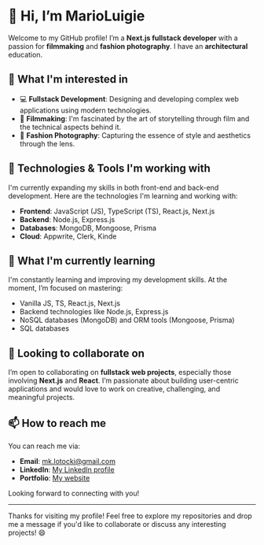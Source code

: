 # 👋 Hi, I’m MarioLuigie

Welcome to my GitHub profile! I’m a **Next.js fullstack developer** with a passion for **filmmaking** and **fashion photography**. I have an **architectural** education.

## 👀 What I'm interested in

- 💻 **Fullstack Development**: Designing and developing complex web applications using modern technologies.
- 🎥 **Filmmaking**: I'm fascinated by the art of storytelling through film and the technical aspects behind it.
- 📸 **Fashion Photography**: Capturing the essence of style and aesthetics through the lens.

## 🚀 Technologies & Tools I'm working with

I'm currently expanding my skills in both front-end and back-end development. Here are the technologies I'm learning and working with:

- **Frontend**: JavaScript (JS), TypeScript (TS), React.js, Next.js
- **Backend**: Node.js, Express.js
- **Databases**: MongoDB, Mongoose, Prisma
- **Cloud**: Appwrite, Clerk, Kinde

## 🌱 What I'm currently learning

I'm constantly learning and improving my development skills. At the moment, I’m focused on mastering:

- Vanilla JS, TS, React.js, Next.js
- Backend technologies like Node.js, Express.js
- NoSQL databases (MongoDB) and ORM tools (Mongoose, Prisma)
- SQL databases

## 💼 Looking to collaborate on

I’m open to collaborating on **fullstack web projects**, especially those involving **Next.js** and **React**. I’m passionate about building user-centric applications and would love to work on creative, challenging, and meaningful projects.

## 📫 How to reach me

You can reach me via:

- **Email**: [mk.lotocki@gmail.com](mailto:mk.lotocki@gmail.com)
- **LinkedIn**: [My LinkedIn profile](www.linkedin.com/in/mariusz-łotocki-509791257)
- **Portfolio**: [My website](https://yourwebsite.com)

Looking forward to connecting with you!

---

Thanks for visiting my profile! Feel free to explore my repositories and drop me a message if you'd like to collaborate or discuss any interesting projects! 😄


<!---
MarioLuigie/MarioLuigie is a ✨ special ✨ repository because its `README.md` (this file) appears on your GitHub profile.
You can click the Preview link to take a look at your changes.
--->
